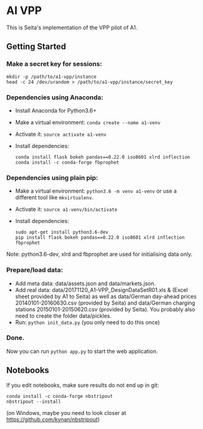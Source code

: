 # AI VPP

This is Seita's implementation of the VPP pilot of A1.

## Getting Started

### Make a secret key for sessions:

    mkdir -p /path/to/a1-vpp/instance
    head -c 24 /dev/urandom > /path/to/a1-vpp/instance/secret_key

### Dependencies using Anaconda:
* Install Anaconda for Python3.6+
* Make a virtual environment: `conda create --name a1-venv`
* Activate it: `source activate a1-venv`
* Install dependencies:

      conda install flask bokeh pandas==0.22.0 iso8601 xlrd inflection 
      conda install -c conda-forge fbprophet

### Dependencies using plain pip:
* Make a virtual environment: `python3.6 -m venv a1-venv` or use a different tool like `mkvirtualenv`.
* Activate it: `source a1-venv/bin/activate`
* Install dependencies:

      sudo apt-get install python3.6-dev
      pip install flask bokeh pandas==0.22.0 iso8601 xlrd inflection fbprophet


Note: python3.6-dev, xlrd and fbprophet are used for initialising data only.

### Prepare/load data:

* Add meta data: data/assets.json and data/markets.json.
* Add real data: data/20171120_A1-VPP_DesignDataSetR01.xls & (Excel sheet provided by A1 to Seita)
  as well as data/German day-ahead prices 20140101-20160630.csv (provided by Seita)
  and data/German charging stations 20150101-20150620.csv (provided by Seita).
  You probably also need to create the folder data/pickles.
* Run: `python init_data.py` (you only need to do this once)


### Done.

Now you can run `python app.py` to start the web application.


## Notebooks

If you edit notebooks, make sure results do not end up in git:

    conda install -c conda-forge nbstripout
    nbstripout --install

(on Windows, maybe you need to look closer at https://github.com/kynan/nbstripout)

